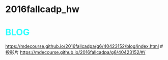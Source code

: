 # 2016fallcadp_hw
# <font color="#33FFFF">BLOG</font>
https://mdecourse.github.io/2016fallcadpa/g6/40423152/blog/index.html
#投影片
https://mdecourse.github.io/2016fallcadpa/g6/40423152/#/
